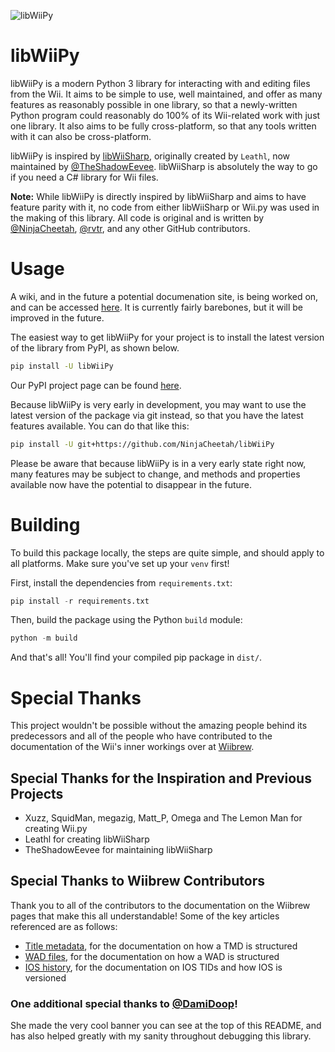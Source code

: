 ![libWiiPy](https://github.com/NinjaCheetah/libWiiPy/assets/58050615/80093c68-b86e-4b96-87b7-db3855382ca8)
# libWiiPy
libWiiPy is a modern Python 3 library for interacting with and editing files from the Wii. It aims to be simple to use, well maintained, and offer as many features as reasonably possible in one library, so that a newly-written Python program could reasonably do 100% of its Wii-related work with just one library. It also aims to be fully cross-platform, so that any tools written with it can also be cross-platform.

libWiiPy is inspired by [libWiiSharp](https://github.com/TheShadowEevee/libWiiSharp), originally created by `Leathl`, now maintained by [@TheShadowEevee](https://github.com/TheShadowEevee). libWiiSharp is absolutely the way to go if you need a C# library for Wii files.

**Note:** While libWiiPy is directly inspired by libWiiSharp and aims to have feature parity with it, no code from either libWiiSharp or Wii.py was used in the making of this library. All code is original and is written by [@NinjaCheetah](https://github.com/NinjaCheetah), [@rvtr](https://github.com/rvtr), and any other GitHub contributors.

# Usage
A wiki, and in the future a potential documenation site, is being worked on, and can be accessed [here](https://github.com/NinjaCheetah/libWiiPy/wiki). It is currently fairly barebones, but it will be improved in the future.

The easiest way to get libWiiPy for your project is to install the latest version of the library from PyPI, as shown below. 
```sh
pip install -U libWiiPy
```
Our PyPI project page can be found [here](https://pypi.org/project/libWiiPy/).

Because libWiiPy is very early in development, you may want to use the latest version of the package via git instead, so that you have the latest features available. You can do that like this:
```sh
pip install -U git+https://github.com/NinjaCheetah/libWiiPy
```
Please be aware that because libWiiPy is in a very early state right now, many features may be subject to change, and methods and properties available now have the potential to disappear in the future.

# Building
To build this package locally, the steps are quite simple, and should apply to all platforms. Make sure you've set up your `venv` first!

First, install the dependencies from `requirements.txt`:
```py
pip install -r requirements.txt
```

Then, build the package using the Python `build` module:
```py
python -m build
```

And that's all! You'll find your compiled pip package in `dist/`.

# Special Thanks
This project wouldn't be possible without the amazing people behind its predecessors and all of the people who have contributed to the documentation of the Wii's inner workings over at [Wiibrew](https://wiibrew.org).

## Special Thanks for the Inspiration and Previous Projects
- Xuzz, SquidMan, megazig, Matt_P, Omega and The Lemon Man for creating Wii.py
- Leathl for creating libWiiSharp
- TheShadowEevee for maintaining libWiiSharp

## Special Thanks to Wiibrew Contributors
Thank you to all of the contributors to the documentation on the Wiibrew pages that make this all understandable! Some of the key articles referenced are as follows:
- [Title metadata](https://wiibrew.org/wiki/Title_metadata), for the documentation on how a TMD is structured
- [WAD files](https://wiibrew.org/wiki/WAD_files), for the documentation on how a WAD is structured
- [IOS history](https://wiibrew.org/wiki/IOS_history), for the documentation on IOS TIDs and how IOS is versioned

### One additional special thanks to [@DamiDoop](https://github.com/DamiDoop)!
She made the very cool banner you can see at the top of this README, and has also helped greatly with my sanity throughout debugging this library.

